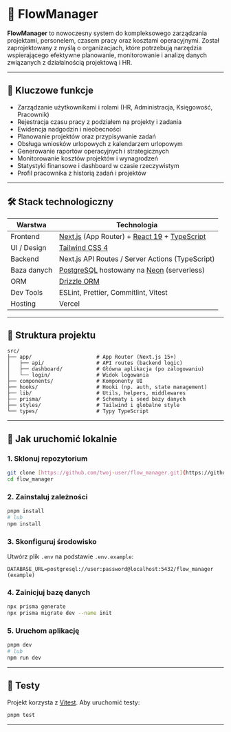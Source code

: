 # 🧭 FlowManager

**FlowManager** to nowoczesny system do kompleksowego zarządzania projektami, personelem, czasem pracy oraz kosztami operacyjnymi. Został zaprojektowany z myślą o organizacjach, które potrzebują narzędzia wspierającego efektywne planowanie, monitorowanie i analizę danych związanych z działalnością projektową i HR.

---

## 📌 Kluczowe funkcje

- Zarządzanie użytkownikami i rolami (HR, Administracja, Księgowość, Pracownik)
- Rejestracja czasu pracy z podziałem na projekty i zadania
- Ewidencja nadgodzin i nieobecności
- Planowanie projektów oraz przypisywanie zadań
- Obsługa wniosków urlopowych z kalendarzem urlopowym
- Generowanie raportów operacyjnych i strategicznych
- Monitorowanie kosztów projektów i wynagrodzeń
- Statystyki finansowe i dashboard w czasie rzeczywistym
- Profil pracownika z historią zadań i projektów

---

## 🛠️ Stack technologiczny

| Warstwa      | Technologia                                                                      |
|--------------|-----------------------------------------------------------------------------------|
| Frontend     | [Next.js](https://nextjs.org/) (App Router) + [React 19](https://react.dev/) + [TypeScript](https://www.typescriptlang.org/) |
| UI / Design  | [Tailwind CSS 4](https://tailwindcss.com/)                                       |
| Backend      | Next.js API Routes / Server Actions (TypeScript)                                 |
| Baza danych  | [PostgreSQL](https://www.postgresql.org/) hostowany na [Neon](https://neon.com/) (serverless)                                        |
| ORM          | [Drizzle ORM]([https://www.prisma.io/](https://neon.com/))                                             |
| Dev Tools    | ESLint, Prettier, Commitlint, Vitest                                             |
| Hosting      | Vercel                                                                           |

---

## 📁 Struktura projektu

```
src/
├── app/                     # App Router (Next.js 15+)
│   ├── api/                 # API routes (backend logic)
│   ├── dashboard/           # Główna aplikacja (po zalogowaniu)
│   └── login/               # Widok logowania
├── components/              # Komponenty UI
├── hooks/                   # Hooki (np. auth, state management)
├── lib/                     # Utils, helpers, middlewares
├── prisma/                  # Schematy i seed bazy danych
├── styles/                  # Tailwind i globalne style
└── types/                   # Typy TypeScript
```

---

## 🚀 Jak uruchomić lokalnie

### 1. Sklonuj repozytorium

```bash
git clone [https://github.com/twoj-user/flow_manager.git](https://github.com/TeatrumMundi/flow_manager.git)
cd flow_manager
```

### 2. Zainstaluj zależności

```bash
pnpm install
# lub
npm install
```

### 3. Skonfiguruj środowisko

Utwórz plik `.env` na podstawie `.env.example`:

```env
DATABASE_URL=postgresql://user:password@localhost:5432/flow_manager (example)
```

### 4. Zainicjuj bazę danych

```bash
npx prisma generate
npx prisma migrate dev --name init
```

### 5. Uruchom aplikację

```bash
pnpm dev
# lub
npm run dev
```

---

## 🧪 Testy

Projekt korzysta z [Vitest](https://vitest.dev/). Aby uruchomić testy:

```bash
pnpm test
```

---

